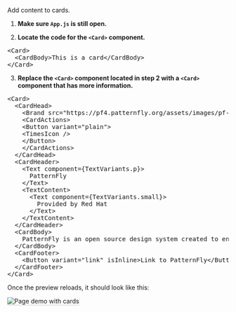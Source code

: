 Add content to cards.

1) <strong>Make sure `App.js` is still open.</strong>


2) <strong>Locate the code for the `<Card>` component.</strong>


<pre class="file">
&lt;Card&gt;
  &lt;CardBody&gt;This is a card&lt;/CardBody&gt;
&lt;/Card&gt;
</pre>


3) <strong>Replace the `<Card>` component located in step 2 with a `<Card>` component that has more information.</strong>


<pre class="file" data-target="clipboard">
&lt;Card&gt;
  &lt;CardHead&gt;
    &lt;Brand src="https://pf4.patternfly.org/assets/images/pf-logo-small.svg" alt="Patternfly Logo" /&gt;
    &lt;CardActions&gt;
    &lt;Button variant="plain"&gt;
    &lt;TimesIcon /&gt;
    &lt;/Button&gt;
    &lt;/CardActions&gt;
  &lt;/CardHead&gt;
  &lt;CardHeader&gt;
    &lt;Text component={TextVariants.p}&gt;
      PatternFly
    &lt;/Text&gt;
    &lt;TextContent&gt;
      &lt;Text component={TextVariants.small}&gt;
        Provided by Red Hat
      &lt;/Text&gt;
    &lt;/TextContent&gt;
  &lt;/CardHeader&gt;
  &lt;CardBody&gt;
    PatternFly is an open source design system created to enable consistency and usability across a wide range of applications and use cases. PatternFly provides clear standards, guidance, and tools that help designers and developers work together more efficiently and build better user experiences.
  &lt;/CardBody&gt;
  &lt;CardFooter&gt;
    &lt;Button variant="link" isInline>Link to PatternFly&lt;/Button&gt;
  &lt;/CardFooter&gt;
&lt;/Card&gt;
</pre>


Once the preview reloads, it should look like this:


<img src="react-customize/assets/step2.png" alt="Page demo with cards" style="box-shadow: rgba(3, 3, 3, 0.2) 0px 1.25px 2.5px 0px;" />
